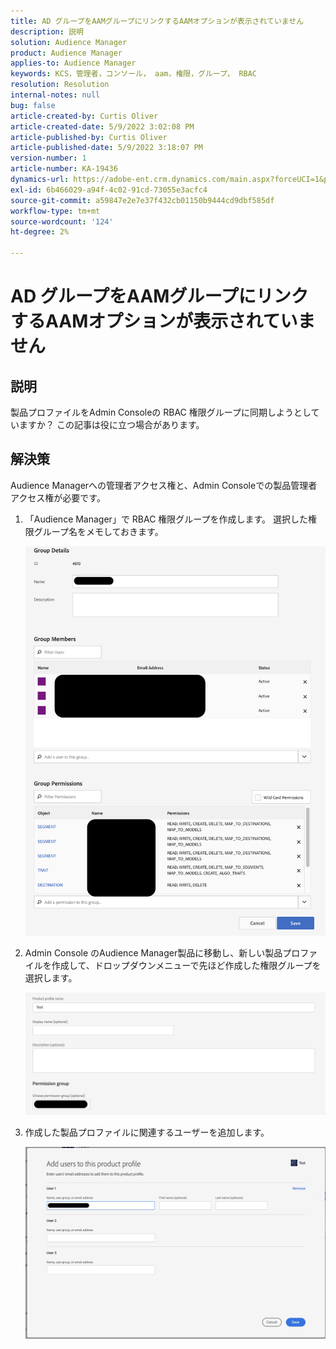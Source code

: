 ```yaml
---
title: AD グループをAAMグループにリンクするAAMオプションが表示されていません
description: 説明
solution: Audience Manager
product: Audience Manager
applies-to: Audience Manager
keywords: KCS，管理者，コンソール， aam，権限，グループ， RBAC
resolution: Resolution
internal-notes: null
bug: false
article-created-by: Curtis Oliver
article-created-date: 5/9/2022 3:02:08 PM
article-published-by: Curtis Oliver
article-published-date: 5/9/2022 3:18:07 PM
version-number: 1
article-number: KA-19436
dynamics-url: https://adobe-ent.crm.dynamics.com/main.aspx?forceUCI=1&pagetype=entityrecord&etn=knowledgearticle&id=fd12a1fd-a8cf-ec11-a7b5-00224809c196
exl-id: 6b466029-a94f-4c02-91cd-73055e3acfc4
source-git-commit: a59847e2e7e37f432cb01150b9444cd9dbf585df
workflow-type: tm+mt
source-wordcount: '124'
ht-degree: 2%

---
```


# AD グループをAAMグループにリンクするAAMオプションが表示されていません

## 説明

製品プロファイルをAdmin Consoleの RBAC 権限グループに同期しようとしていますか？ この記事は役に立つ場合があります。

## 解決策

Audience Managerへの管理者アクセス権と、Admin Consoleでの製品管理者アクセス権が必要です。

1. 「Audience Manager」で RBAC 権限グループを作成します。 選択した権限グループ名をメモしておきます。

   ![](assets/5a5b40de-a9cf-ec11-a7b5-00224809c196.png)

1. Admin Console のAudience Manager製品に移動し、新しい製品プロファイルを作成して、ドロップダウンメニューで先ほど作成した権限グループを選択します。

   ![](assets/2689da02-aacf-ec11-a7b5-00224809c196.png)

1. 作成した製品プロファイルに関連するユーザーを追加します。

   ![](assets/6a896e46-aacf-ec11-a7b5-00224809c196.png)
